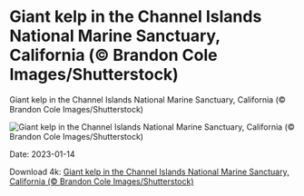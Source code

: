 # Giant kelp in the Channel Islands National Marine Sanctuary, California (© Brandon Cole Images/Shutterstock)

Giant kelp in the Channel Islands National Marine Sanctuary, California (© Brandon Cole Images/Shutterstock)

![Giant kelp in the Channel Islands National Marine Sanctuary, California (© Brandon Cole Images/Shutterstock)](https://bing.com/th?id=OHR.Pneumatocysts_EN-US1065729036_UHD.jpg&w=1024&h=576)

Date: 2023-01-14

Download 4k: [Giant kelp in the Channel Islands National Marine Sanctuary, California (© Brandon Cole Images/Shutterstock)](https://bing.com/th?id=OHR.Pneumatocysts_EN-US1065729036_UHD.jpg)

